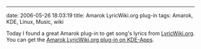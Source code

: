 ---
date: 2006-05-26 18:03:19
title: Amarok LyricWiki.org plug-in
tags: Amarok, KDE, Linux, Music, wiki

Today I found a great Amarok plug-in to get song's lyrics from [LyricWiki.org](http://lyricwiki.org). You can get the [Amarok LyricWiki.org plug-in on KDE-Apps](http://www.kde-apps.org/content/show.php?content=39724).
